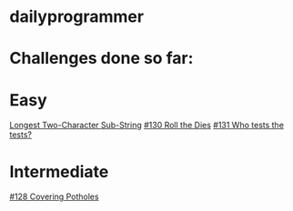 dailyprogrammer
===============

Challenges done so far:
=======================

Easy
====
[Longest Two-Character Sub-String](http://www.reddit.com/r/dailyprogrammer/comments/1g0tw1/easy_longest_twocharacter_substring/)
[#130 Roll the Dies](http://www.reddit.com/r/dailyprogrammer/comments/1givnn/061713_challenge_130_easy_roll_the_dies/)
[#131 Who tests the tests?](http://www.reddit.com/r/dailyprogrammer/comments/1heozl/070113_challenge_131_easy_who_tests_the_tests/)

Intermediate
============
[#128 Covering Potholes](http://www.reddit.com/r/dailyprogrammer/comments/1g7gyi/061213_challenge_128_intermediate_covering/)